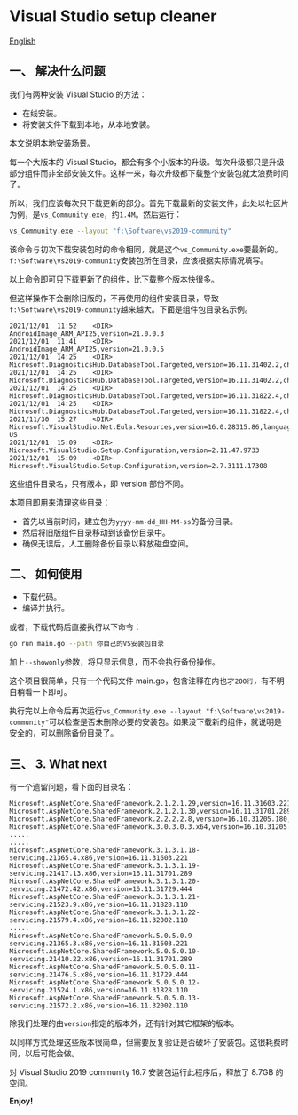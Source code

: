 # Visual Studio setup cleaner

[English](readme.md)

## 一、 解决什么问题

我们有两种安装 Visual Studio 的方法：

- 在线安装。
- 将安装文件下载到本地，从本地安装。

本文说明本地安装场景。

每一个大版本的 Visual Studio，都会有多个小版本的升级。每次升级都只是升级部分组件而非全部安装文件。这样一来，每次升级都下载整个安装包就太浪费时间了。

所以，我们应该每次只下载更新的部分。首先下载最新的安装文件，此处以社区片为例，是`vs_Community.exe`，约`1.4M`。然后运行：

```bash
vs_Community.exe --layout "f:\Software\vs2019-community"
```

该命令与初次下载安装包时的命令相同，就是这个`vs_Community.exe`要最新的。`f:\Software\vs2019-community`安装包所在目录，应该根据实际情况填写。

以上命令即可只下载更新了的组件，比下载整个版本快很多。

但这样操作不会删除旧版的，不再使用的组件安装目录，导致`f:\Software\vs2019-community`越来越大。下面是组件包目录名示例。

```text
2021/12/01  11:52    <DIR>          AndroidImage_ARM_API25,version=21.0.0.3
2021/12/01  11:41    <DIR>          AndroidImage_ARM_API25,version=21.0.0.5
2021/12/01  14:25    <DIR>          Microsoft.DiagnosticsHub.DatabaseTool.Targeted,version=16.11.31402.2,chip=x64
2021/12/01  14:25    <DIR>          Microsoft.DiagnosticsHub.DatabaseTool.Targeted,version=16.11.31402.2,chip=x86
2021/12/01  14:25    <DIR>          Microsoft.DiagnosticsHub.DatabaseTool.Targeted,version=16.11.31822.4,chip=x64
2021/12/01  14:25    <DIR>          Microsoft.DiagnosticsHub.DatabaseTool.Targeted,version=16.11.31822.4,chip=x86
2021/11/30  15:27    <DIR>          Microsoft.VisualStudio.Net.Eula.Resources,version=16.0.28315.86,language=en-US
2021/12/01  15:09    <DIR>          Microsoft.VisualStudio.Setup.Configuration,version=2.11.47.9733
2021/12/01  15:09    <DIR>          Microsoft.VisualStudio.Setup.Configuration,version=2.7.3111.17308
```

这些组件目录名，只有版本，即 version 部份不同。

本项目即用来清理这些目录：

- 首先以当前时间，建立包为`yyyy-mm-dd_HH-MM-ss`的备份目录。
- 然后将旧版组件目录移动到该备份目录中。
- 确保无误后，人工删除备份目录以释放磁盘空间。

## 二、 如何使用

- 下载代码。
- 编译并执行。

或者，下载代码后直接执行以下命令：

```bash
go run main.go --path 你自己的VS安装包目录
```

加上`--showonly`参数，将只显示信息，而不会执行备份操作。

这个项目很简单，只有一个代码文件 main.go，包含注释在内也才`200行`，有不明白稍看一下即可。

执行完以上命令后再次运行`vs_Community.exe --layout "f:\Software\vs2019-community"`可以检查是否未删除必要的安装包。如果没下载新的组件，就说明是安全的，可以删除备份目录了。

## 三、 3. What next

有一个遗留问题，看下面的目录名：

```text
Microsoft.AspNetCore.SharedFramework.2.1.2.1.29,version=16.11.31603.221,chip=x64
Microsoft.AspNetCore.SharedFramework.2.1.2.1.30,version=16.11.31701.289,chip=x64
Microsoft.AspNetCore.SharedFramework.2.2.2.2.8,version=16.10.31205.180,chip=x64
Microsoft.AspNetCore.SharedFramework.3.0.3.0.3.x64,version=16.10.31205.180,chip=x64
.....
.....
Microsoft.AspNetCore.SharedFramework.3.1.3.1.18-servicing.21365.4.x86,version=16.11.31603.221
Microsoft.AspNetCore.SharedFramework.3.1.3.1.19-servicing.21417.13.x86,version=16.11.31701.289
Microsoft.AspNetCore.SharedFramework.3.1.3.1.20-servicing.21472.42.x86,version=16.11.31729.444
Microsoft.AspNetCore.SharedFramework.3.1.3.1.21-servicing.21523.9.x86,version=16.11.31828.110
Microsoft.AspNetCore.SharedFramework.3.1.3.1.22-servicing.21579.4.x86,version=16.11.32002.110
.....
Microsoft.AspNetCore.SharedFramework.5.0.5.0.9-servicing.21365.3.x86,version=16.11.31603.221
Microsoft.AspNetCore.SharedFramework.5.0.5.0.10-servicing.21410.22.x86,version=16.11.31701.289
Microsoft.AspNetCore.SharedFramework.5.0.5.0.11-servicing.21476.5.x86,version=16.11.31729.444
Microsoft.AspNetCore.SharedFramework.5.0.5.0.12-servicing.21524.1.x86,version=16.11.31828.110
Microsoft.AspNetCore.SharedFramework.5.0.5.0.13-servicing.21572.2.x86,version=16.11.32002.110
```

除我们处理的由`version`指定的版本外，还有针对其它框架的版本。

以同样方式处理这些版本很简单，但需要反复验证是否破坏了安装包。这很耗费时间，以后可能会做。

对 Visual Studio 2019 community 16.7 安装包运行此程序后，释放了 8.7GB 的空间。

**Enjoy!**
